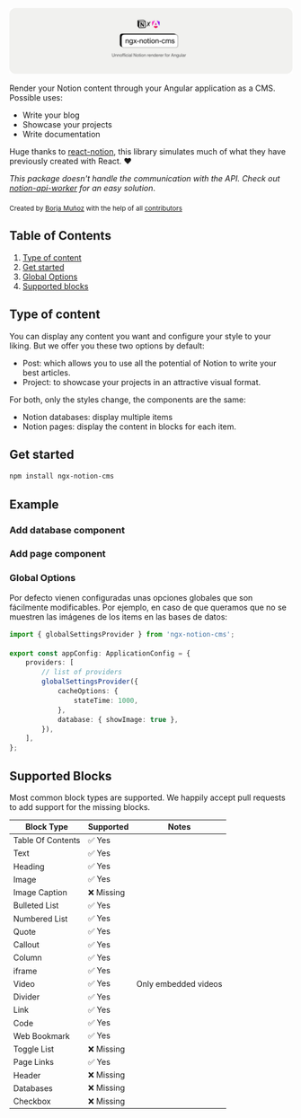 ![Alt text](public/ngx-notion-cms-rounded.png)

Render your Notion content through your Angular application as a CMS.
Possible uses:

-   Write your blog
-   Showcase your projects
-   Write documentation

Huge thanks to [react-notion](https://github.com/splitbee/react-notion), this library simulates much of what they have previously created with React. ❤️

_This package doesn't handle the communication with the API. Check out [notion-api-worker](https://github.com/splitbee/notion-api-worker) for an easy solution_.

<sub>Created by <a href="https://twitter.com/timolins">Borja Muñoz</a> with the help of all <a href="https://github.com/borjamrd/notion-workspace/graphs/contributors">contributors</a> </sub>

## Table of Contents

1.  [Type of content](#type-of-content)
2.  [Get started](#get-started)
3.  [Global Options](#aditional-options)
4.  [Supported blocks](#supported-blocks)

## Type of content

You can display any content you want and configure your style to your liking. But we offer you these two options by default:

-   Post: which allows you to use all the potential of Notion to write your best articles.
-   Project: to showcase your projects in an attractive visual format.

For both, only the styles change, the components are the same:

-   Notion databases: display multiple items
-   Notion pages: display the content in blocks for each item.

## Get started

```bash
npm install ngx-notion-cms
```

## Example

### Add database component

### Add page component

### Global Options

Por defecto vienen configuradas unas opciones globales que son fácilmente modificables. Por ejemplo, en caso de que queramos que no se muestren las imágenes de los items en las bases de datos:

```typescript
import { globalSettingsProvider } from 'ngx-notion-cms';

export const appConfig: ApplicationConfig = {
    providers: [
        // list of providers
        globalSettingsProvider({
            cacheOptions: {
                stateTime: 1000,
            },
            database: { showImage: true },
        }),
    ],
};
```

## Supported Blocks

Most common block types are supported. We happily accept pull requests to add support for the missing blocks.

| Block Type        | Supported  | Notes                |
| ----------------- | ---------- | -------------------- |
| Table Of Contents | ✅ Yes     |
| Text              | ✅ Yes     |                      |
| Heading           | ✅ Yes     |                      |
| Image             | ✅ Yes     |                      |
| Image Caption     | ❌ Missing |                      |
| Bulleted List     | ✅ Yes     |                      |
| Numbered List     | ✅ Yes     |                      |
| Quote             | ✅ Yes     |                      |
| Callout           | ✅ Yes     |                      |
| Column            | ✅ Yes     |                      |
| iframe            | ✅ Yes     |                      |
| Video             | ✅ Yes     | Only embedded videos |
| Divider           | ✅ Yes     |                      |
| Link              | ✅ Yes     |                      |
| Code              | ✅ Yes     |                      |
| Web Bookmark      | ✅ Yes     |                      |
| Toggle List       | ❌ Missing |                      |
| Page Links        | ✅ Yes     |                      |
| Header            | ❌ Missing |                      |
| Databases         | ❌ Missing |
| Checkbox          | ❌ Missing |
